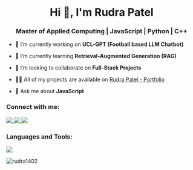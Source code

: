 <h1 align="center">Hi 👋, I'm Rudra Patel</h1>
<h3 align="center">Master of Applied Computing | JavaScript | Python | C++</h3>

- 🔭 I’m currently working on **UCL-GPT (Football based LLM Chatbot)**

- 🌱 I’m currently learning **Retrieval-Augmented Generation (RAG)**

- 👯 I’m looking to collaborate on **Full-Stack Projects**

- 👨‍💻 All of my projects are available on [Rudra Patel - Portfolio](https://rudrapatel14.vercel.app)

- 💬 Ask me about **JavaScript**

<h3 align="left">Connect with me:</h3>
<p align="left">
<a href="https://www.linkedin.com/in/rudra14/" target="blank">
  <img src="https://skillicons.dev/icons?i=linkedin&theme=light" />
</a>
<a href="https://twitter.com/rp14ok" target="blank">
  <img src="https://skillicons.dev/icons?i=twitter&theme=light" />
</a>
<a href="https://instagram.com/rudra.patel.14" target="blank">
  <img src="https://skillicons.dev/icons?i=instagram&theme=light" />
</a>
</p>

<h3 align="left">Languages and Tools:</h3>
<p align="left"> 
<img src="https://skillicons.dev/icons?i=js,python,react,aws,nodejs,django,docker,css,express,firebase,c,cpp,flask,git,mongodb,mysql,nextjs,netlify,npm,bash,postman,tailwind,ts,vercel,vscode&theme=light" />
</p>

<p><img align="center" src="https://github-readme-stats.vercel.app/api/top-langs?username=rudra1402&show_icons=true&locale=en&layout=compact" alt="rudra1402" /></p>

